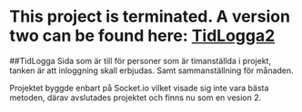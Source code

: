 # This project is terminated. A version two can be found here: [TidLogga2](https://github.com/teddykladdkak/TidLogga2)

##TidLogga
Sida som är till för personer som är timanställda i projekt, tanken är att inloggning skall erbjudas. Samt sammanställning för månaden.

Projektet byggde enbart på Socket.io vilket visade sig inte vara bästa metoden, därav avslutades projektet och finns nu som en vesion 2.
